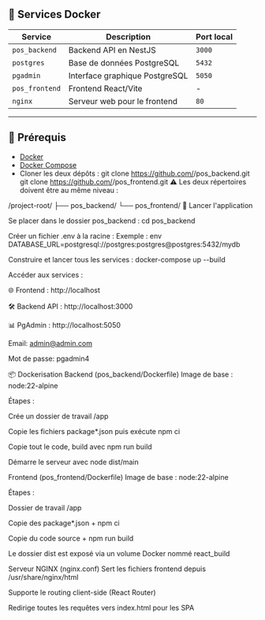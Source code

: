 ## 🐳 Services Docker

| Service        | Description                    | Port local |
| -------------- | ------------------------------ | ---------- |
| `pos_backend`  | Backend API en NestJS          | `3000`     |
| `postgres`     | Base de données PostgreSQL     | `5432`     |
| `pgadmin`      | Interface graphique PostgreSQL | `5050`     |
| `pos_frontend` | Frontend React/Vite            | -          |
| `nginx`        | Serveur web pour le frontend   | `80`       |

---

## 🔧 Prérequis

- [Docker](https://docs.docker.com/get-docker/)
- [Docker Compose](https://docs.docker.com/compose/)
- Cloner les deux dépôts :
  git clone https://github.com/<ton-org>/pos_backend.git
  git clone https://github.com/<ton-org>/pos_frontend.git
  ⚠️ Les deux répertoires doivent être au même niveau :

/project-root/
├── pos_backend/
└── pos_frontend/
🚀 Lancer l'application

Se placer dans le dossier pos_backend :
cd pos_backend

Créer un fichier .env à la racine :
Exemple :
env
DATABASE_URL=postgresql://postgres:postgres@postgres:5432/mydb

Construire et lancer tous les services :
docker-compose up --build

Accéder aux services :

🌐 Frontend : http://localhost

🛠️ Backend API : http://localhost:3000

📊 PgAdmin : http://localhost:5050

Email: admin@admin.com

Mot de passe: pgadmin4

📦 Dockerisation
Backend (pos_backend/Dockerfile)
Image de base : node:22-alpine

Étapes :

Crée un dossier de travail /app

Copie les fichiers package\*.json puis exécute npm ci

Copie tout le code, build avec npm run build

Démarre le serveur avec node dist/main

Frontend (pos_frontend/Dockerfile)
Image de base : node:22-alpine

Étapes :

Dossier de travail /app

Copie des package\*.json + npm ci

Copie du code source + npm run build

Le dossier dist est exposé via un volume Docker nommé react_build

Serveur NGINX (nginx.conf)
Sert les fichiers frontend depuis /usr/share/nginx/html

Supporte le routing client-side (React Router)

Redirige toutes les requêtes vers index.html pour les SPA
